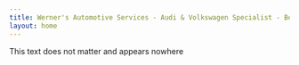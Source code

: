 ```yaml
---
title: Werner's Automotive Services - Audi & Volkswagen Specialist - Boulder Co
layout: home
---
```


This text does not matter and appears nowhere